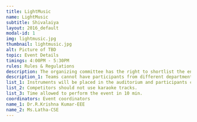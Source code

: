 ```yaml
---
title: LightMusic
name: LightMusic
subtitle: Shivalaiya
layout: 2016_default
modal-id: 1
img: lightmusic.jpg
thumbnail: lightmusic.jpg
alt: Picture of TBD
topic: Event Details
timings: 4:00PM - 5:30PM
rules: Rules & Regulations
description: The organizing committee has the right to shortlist the entries, if the entries are too many.
description_1: Teams cannot have participants from different departments.
list_1: Instruments will be placed in the auditorium and participants can register for singing
list_2: Competitors should not use karaoke tracks.
list_3: Time allowed to perform the event in 10 min.
coordinators: Event coordinators
name_1: Dr.R.Krishna Kumar-EEE
name_2: Ms.Latha-CSE
---
```

